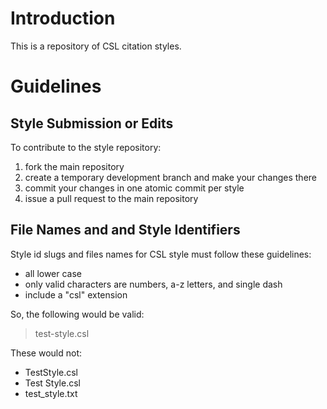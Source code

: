 # Introduction

This is a repository of CSL citation styles.

# Guidelines

## Style Submission or Edits

To contribute to the style repository:

1. fork the main repository
2. create a temporary development branch and make your changes there
3. commit your changes in one atomic commit per style
4. issue a pull request to the main repository

## File Names and and Style Identifiers

Style id slugs and files names for CSL style must follow these guidelines:

* all lower case
* only valid characters are numbers, a-z letters, and single dash
* include a "csl" extension

So, the following would be valid:

> test-style.csl

These would not:

* TestStyle.csl
* Test Style.csl
* test_style.txt

